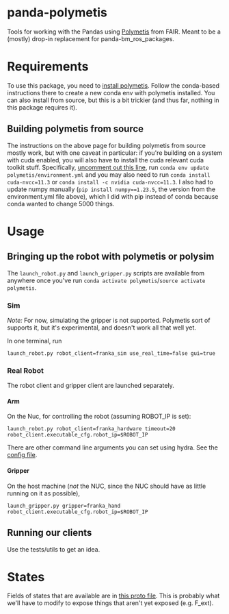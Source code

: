 # panda-polymetis
Tools for working with the Pandas using [Polymetis](https://facebookresearch.github.io/fairo/polymetis/) from FAIR. Meant to be a (mostly) drop-in replacement for panda-bm_ros_packages.

# Requirements
To use this package, you need to [install polymetis](https://facebookresearch.github.io/fairo/polymetis/installation.html).
Follow the conda-based instructions there to create a new conda env with polymetis installed.
You can also install from source, but this is a bit trickier (and thus far, nothing in this package requires it).

## Building polymetis from source
The instructions on the above page for building polymetis from source mostly work, but with one caveat in particular: if you're building on a system with cuda enabled, you will also have to install the cuda relevant cuda toolkit stuff.
Specifically, [uncomment out this line](https://github.com/facebookresearch/fairo/blob/0a01a7fa7a7c65b2f9a3aebf5e79040940daf9d2/polymetis/polymetis/environment.yml#L12), run `conda env update polymetis/environment.yml` and you may also need to run `conda install cuda-nvcc=11.3` or `conda install -c nvidia cuda-nvcc=11.3`.
I also had to update numpy manually (`pip install numpy==1.23.5`, the version from the environment.yml file above), which I did with pip instead of conda because conda wanted to change 5000 things.

# Usage

## Bringing up the robot with polymetis or polysim
The `launch_robot.py` and `launch_gripper.py` scripts are available from anywhere once you've run `conda activate polymetis`/`source activate polymetis`.

### Sim
*Note:* For now, simulating the gripper is not supported.
Polymetis sort of supports it, but it's experimental, and doesn't work all that well yet.

In one terminal, run
```
launch_robot.py robot_client=franka_sim use_real_time=false gui=true
```

### Real Robot
The robot client and gripper client are launched separately.

#### Arm
On the Nuc, for controlling the robot (assuming ROBOT_IP is set):
```
launch_robot.py robot_client=franka_hardware timeout=20 robot_client.executable_cfg.robot_ip=$ROBOT_IP
```

There are other command line arguments you can set using hydra.
See the [config file](https://github.com/facebookresearch/fairo/blob/main/polymetis/polymetis/conf/robot_client/franka_hardware.yaml).

#### Gripper
On the host machine (_not_ the NUC, since the NUC should have as little running on it as possible),
```
launch_gripper.py gripper=franka_hand robot_client.executable_cfg.robot_ip=$ROBOT_IP
```

## Running our clients
Use the tests/utils to get an idea.

# States
Fields of states that are available are in [this proto file](https://github.com/facebookresearch/fairo/blob/main/polymetis/polymetis/protos/polymetis.proto).
This is probably what we'll have to modify to expose things that aren't yet exposed (e.g. F_ext).
